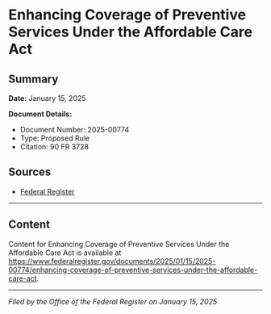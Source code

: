 # Enhancing Coverage of Preventive Services Under the Affordable Care Act

## Summary

**Date:** January 15, 2025

**Document Details:**
- Document Number: 2025-00774
- Type: Proposed Rule
- Citation: 90 FR 3728

## Sources
- [Federal Register](https://www.federalregister.gov/documents/2025/01/15/2025-00774/enhancing-coverage-of-preventive-services-under-the-affordable-care-act)

---

## Content

Content for Enhancing Coverage of Preventive Services Under the Affordable Care Act is available at https://www.federalregister.gov/documents/2025/01/15/2025-00774/enhancing-coverage-of-preventive-services-under-the-affordable-care-act.

---

*Filed by the Office of the Federal Register on January 15, 2025*
